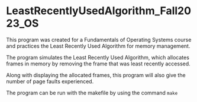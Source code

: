 # LeastRecentlyUsedAlgorithm_Fall2023_OS

This program was created for a Fundamentals of Operating Systems course and practices the Least Recently Used Algorithm for memory management.

The program simulates the Least Recently Used Algorithm, which allocates frames in memory by removing the frame that was least recently accessed.

Along with displaying the allocated frames, this program will also give the number of page faults experienced.

The program can be run with the makefile by using the command `make`
